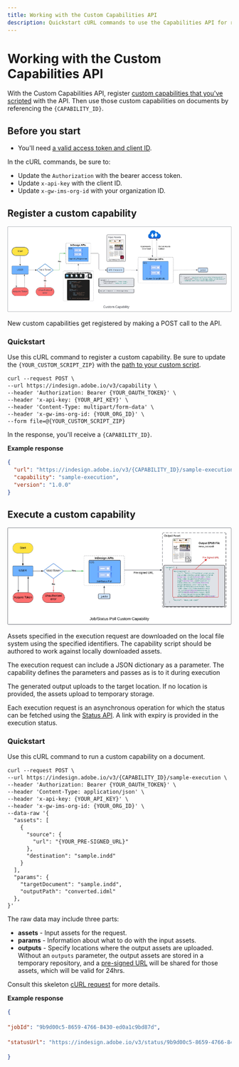 ```yaml
---
title: Working with the Custom Capabilities API
description: Quickstart cURL commands to use the Capabilities API for running custom scripts on InDesign documents.
---
```


# Working with the Custom Capabilities API

With the Custom Capabilities API, register [custom capabilities that you've scripted](../writing-custom-scripts-for-capability-api/) with the API. Then use those custom capabilities on documents by referencing the `{CAPABILITY_ID}`.

## Before you start

- You'll need [a valid access token and client ID](../../concepts/#access-tokens).

In the cURL commands, be sure to:

-  Update the `Authorization` with the bearer access token.
-  Update `x-api-key` with the client ID.
-  Update `x-gw-ims-org-id` with your organization ID.
  
## Register a custom capability

![](./image4.png)

New custom capabilities get registered by making a POST call to the API.

### Quickstart

Use this cURL command to register a custom capability.
Be sure to update the `{YOUR_CUSTOM_SCRIPT_ZIP}` with the [path to your custom script](/how-tos/writing-custom-scripts-for-capability-api/).

```curl
curl --request POST \
--url https://indesign.adobe.io/v3/capability \
--header 'Authorization: Bearer {YOUR_OAUTH_TOKEN}' \
--header 'x-api-key: {YOUR_API_KEY}' \
--header 'Content-Type: multipart/form-data' \
--header 'x-gw-ims-org-id: {YOUR_ORG_ID}' \
--form file=@{YOUR_CUSTOM_SCRIPT_ZIP}
```

In the response, you'll receive a `{CAPABILITY_ID}`.

**Example response**

```json
{
  "url": "https://indesign.adobe.io/v3/{CAPABILITY_ID}/sample-execution",
  "capability": "sample-execution",
  "version": "1.0.0"
}
```

## Execute a custom capability

![](./image5.png)

Assets specified in the execution request are downloaded on the
local file system using the specified identifiers. The capability script
should be authored to work against locally downloaded assets.

The execution request can include a JSON dictionary as a parameter.
The capability defines the parameters and passes as is
to it during execution

The generated output uploads to the target location. If no location is provided,
the assets upload to temporary storage.

Each execution request is an asynchronous operation for which the status can be
fetched using the [Status API](../../api/status.md). A link with expiry is provided in the execution status.

### Quickstart

Use this cURL command to run a custom capability on a document.

```curl
curl --request POST \
--url https://indesign.adobe.io/v3/{CAPABILITY_ID}/sample-execution \
--header 'Authorization: Bearer {YOUR_OAUTH_TOKEN}' \
--header 'Content-Type: application/json' \
--header 'x-api-key: {YOUR_API_KEY}' \
--header 'x-gw-ims-org-id: {YOUR_ORG_ID}' \
--data-raw '{
  "assets": [
    {
      "source": {
        "url": "{YOUR_PRE-SIGNED_URL}"
      },
      "destination": "sample.indd"
    }
  ],
  "params": {
    "targetDocument": "sample.indd",
    "outputPath": "converted.idml"
  },
}'
```

The raw data may include three
parts:

- **assets** - Input assets for the request.
- **params** - Information about what to do with the input assets.
- **outputs** - Specify locations where the output assets are uploaded. Without an `outputs` parameter, the output assets are stored in a temporary
repository, and a [pre-signed URL](/indesign-apis/concepts/#pre-signed-urls) will be shared for those assets, which will be valid for 24hrs.

Consult this skeleton [cURL request](https://developer.adobe.com/commerce/webapi/get-started/gs-curl/) for more details.

**Example response**

```json
{ 

"jobId": "9b9d00c5-8659-4766-8430-ed0a1c9bd87d", 

"statusUrl": "https://indesign.adobe.io/v3/status/9b9d00c5-8659-4766-8430-ed0a1c9bd87d" 

} 
```
